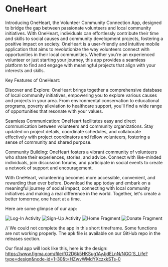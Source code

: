 # OneHeart
Introducing OneHeart, the Volunteer Community Connection App, designed to bridge the gap between passionate volunteers and local community initiatives.
With OneHeart, individuals can effortlessly contribute their time and skills to social causes and community development projects, fostering a positive impact on society.
OneHeart is a user-friendly and intuitive mobile application that aims to revolutionize the way volunteers connect with opportunities in their local communities.
Whether you're an experienced volunteer or just starting your journey, this app provides a seamless platform to find and engage with meaningful projects that align with your interests and skills.


Key Features of OneHeart:

Discover and Explore: OneHeart brings together a comprehensive database of local community initiatives, empowering you to explore various causes and projects in your area.
From environmental conservation to educational programs, poverty alleviation to healthcare support, you'll find a wide range of opportunities that resonate with your values.

Seamless Communication: OneHeart facilitates easy and direct communication between volunteers and community organizations. Stay updated on project details, coordinate schedules,
and collaborate effectively with project coordinators and fellow volunteers, fostering a sense of community and shared purpose.

Community Building: OneHeart fosters a vibrant community of volunteers who share their experiences, stories, and advice. Connect with like-minded individuals, join discussion forums, and participate in social events to create a network of support and encouragement.


With OneHeart, volunteering becomes more accessible, convenient, and rewarding than ever before. Download the app today and embark on a meaningful journey of social impact, connecting with local community initiatives and making a real difference in the world. Together, let's create a better tomorrow, one heart at a time.


Here are some glimpse of our app:

![Log-In Activity](https://github.com/AnikAdhikari7/OneHeart/assets/90562982/b70c9999-8c9a-4926-b2da-3fd900f57dbd) ![Sign-Up Activity](https://github.com/AnikAdhikari7/OneHeart/assets/90562982/5b3f4aa2-3098-4b88-a5a8-e95d8ed7aeca)
![Home Fragment](https://github.com/AnikAdhikari7/OneHeart/assets/90562982/8365b354-ea72-4d49-9e45-f62cb2208c38) ![Donate Fragment](https://github.com/AnikAdhikari7/OneHeart/assets/90562982/52ac1b1d-0562-45e5-b37e-017e60b69158)


// We could not complete the app in this short timeframe. Some functions are not working properly.
The apk file is available on our GitHub repo in the releases section.

Our final app will look like this, here is the design: https://www.figma.com/file/fO2D6k5HKSug1AyJjdELnN/NGO'S_Life?type=design&node-id=1-30&t=HZwvWMdYXczxkSTs-0

